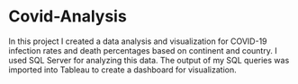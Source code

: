 # Covid-Analysis
In this project I created a data analysis and visualization for COVID-19 infection rates and death percentages based on continent and country. I used SQL Server for analyzing this data. The output of my SQL queries was imported into Tableau to create a dashboard for visualization.
